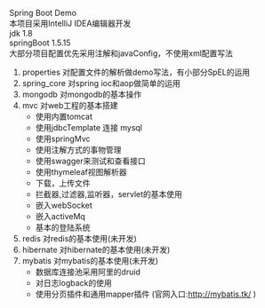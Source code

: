 Spring Boot Demo <br/>
本项目采用IntelliJ IDEA编辑器开发 <br/>
jdk        1.8 <br/>
springBoot 1.5.15 <br/>
大部分项目配置优先采用注解和javaConfig，不使用xml配置写法 <br/>

1. properties  对配置文件的解析做demo写法，有小部分SpEL的运用 <br/>
2. spring_core 对spring ioc和aop做简单的运用 <br/>
3. mongodb     对mongodb的基本操作 <br/>
4. mvc         对web工程的基本搭建 <br/>
   +  使用内置tomcat 
   +  使用jdbcTemplate 连接 mysql 
   +  使用springMvc 
   +  使用注解方式的事物管理 
   +  使用swagger来测试和查看接口 
   +  使用thymeleaf视图解析器
   +  下载，上传文件
   +  拦截器,过滤器,监听器，servlet的基本使用
   +  嵌入webSocket 
   +  嵌入activeMq 
   +  基本的登陆系统
5. redis       对redis的基本使用(未开发) <br/>
6. hibernate   对hibernate的基本使用(未开发) <br/>
7. mybatis     对mybatis的基本使用(未开发) <br/>
   +  数据库连接池采用阿里的druid
   +  对日志logback的使用
   +  使用分页插件和通用mapper插件 (官网入口:http://mybatis.tk/ )